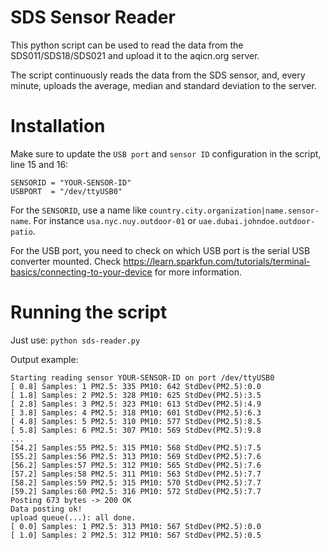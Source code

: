 
# SDS Sensor Reader

This python script can be used to read the data from the SDS011/SDS18/SDS021 and upload it to the aqicn.org server.

The script continuously reads the data from the SDS sensor, and, every minute, uploads the average, median and standard deviation to the server.

# Installation

Make sure to update the `USB port` and `sensor ID` configuration in the script, line 15 and 16:

    SENSORID = "YOUR-SENSOR-ID"
    USBPORT  = "/dev/ttyUSB0"

For the `SENSORID`, use a name like `country.city.organization|name.sensor-name`. For instance `usa.nyc.nuy.outdoor-01` or `uae.dubai.johndoe.outdoor-patio`.

For the USB port, you need to check on which USB port is the serial USB converter mounted. Check https://learn.sparkfun.com/tutorials/terminal-basics/connecting-to-your-device for more information.


# Running the script

Just use: `python sds-reader.py`

Output example:

    Starting reading sensor YOUR-SENSOR-ID on port /dev/ttyUSB0
    [ 0.8] Samples: 1 PM2.5: 335 PM10: 642 StdDev(PM2.5):0.0
    [ 1.8] Samples: 2 PM2.5: 328 PM10: 625 StdDev(PM2.5):3.5
    [ 2.8] Samples: 3 PM2.5: 323 PM10: 613 StdDev(PM2.5):4.9
    [ 3.8] Samples: 4 PM2.5: 318 PM10: 601 StdDev(PM2.5):6.3
    [ 4.8] Samples: 5 PM2.5: 310 PM10: 577 StdDev(PM2.5):8.5
    [ 5.8] Samples: 6 PM2.5: 307 PM10: 569 StdDev(PM2.5):9.8
    ...
    [54.2] Samples:55 PM2.5: 315 PM10: 568 StdDev(PM2.5):7.5
    [55.2] Samples:56 PM2.5: 313 PM10: 569 StdDev(PM2.5):7.6
    [56.2] Samples:57 PM2.5: 312 PM10: 565 StdDev(PM2.5):7.6
    [57.2] Samples:58 PM2.5: 311 PM10: 563 StdDev(PM2.5):7.7
    [58.2] Samples:59 PM2.5: 315 PM10: 570 StdDev(PM2.5):7.7
    [59.2] Samples:60 PM2.5: 316 PM10: 572 StdDev(PM2.5):7.7
    Posting 673 bytes -> 200 OK 
    Data posting ok!
    upload queue(...): all done.
    [ 0.0] Samples: 1 PM2.5: 313 PM10: 567 StdDev(PM2.5):0.0
    [ 1.0] Samples: 2 PM2.5: 312 PM10: 567 StdDev(PM2.5):0.5
